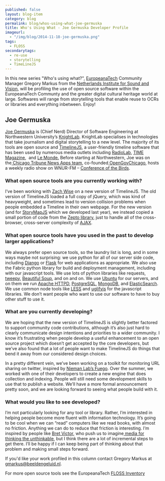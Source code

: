 ```yaml
---
published: false
layout: blog-item
category: blog
permalink: blog/whos-using-what-joe-germuska
title: Who's Using What - Joe Germuska Developer Profile
imageurl: 
  - "/img/blog/2014-11-18-joe-germuska.png"
tags: 
  - FLOSS
secondarytags:
  - re-use
  - storytelling
  - TimeLineJS
---
```

In this new series "Who's using what?", [EuropeanaTech](http://pro.europeana.eu/web/network/europeana-tech) Community Manager Gregory Markus from the [Netherlands Institute for Sound and Vision](http://www.beeldengeluid.nl/en), will be profiling the use of open source software within the EuropeanaTech Communty and the greater digital cultural heritage world at large. Softwares will range from storytelling tools that enable reuse to OCRs or libraries and everything inbetween. Enjoy! 

## Joe Germuska ##

[Joe Germuska](https://www.google.com/url?q=https%3A%2F%2Fgithub.com%2FJoeGermuska&amp;sa=D&amp;sntz=1&amp;usg=AFQjCNHmWn-UYWAkrocBzb1mnIdFo9O4ug)&nbsp;is (Chief Nerd) Director of Software Engineering at Northwestern University&rsquo;s [KnightLab](http://www.google.com/url?q=http%3A%2F%2Fknightlab.northwestern.edu%2F&amp;sa=D&amp;sntz=1&amp;usg=AFQjCNHhR1r9mcLKky2GHSX4Ix6oMGMI0g). KnightLab specialises in technologies that take journalism and digital storytelling to a new level. The majority of its tools are open source and [TimelineJS](http://www.google.com/url?q=http%3A%2F%2Ftimeline.knightlab.com%2F&amp;sa=D&amp;sntz=1&amp;usg=AFQjCNFsJfXOIXfu4VrWN8ASfuyQsdfQvA), a user-friendly timeline software that has been used by numerous media outlets including [RadioLab](http://www.google.com/url?q=http%3A%2F%2Fwww.radiolab.org%2Fblogs%2Fradiolab-blogland%2F2012%2Fjun%2F29%2Fcolor-walk%2F&amp;sa=D&amp;sntz=1&amp;usg=AFQjCNGbYugTvvFKhjJcUowD5gcoTRVpbg), [TIME Magazine](http://www.google.com/url?q=http%3A%2F%2Fworld.time.com%2F2013%2F12%2F05%2Fnelson-mandelas-extraordinary-life-an-interactive-timeline%2F&amp;sa=D&amp;sntz=1&amp;usg=AFQjCNGziIiP0HFbYx-bq7Cnum9sckJyjw), &nbsp;and [Le Monde.](http://www.google.com/url?q=http%3A%2F%2Fwww.lemonde.fr%2Felection-presidentielle-2012%2Fvisuel%2F2012%2F04%2F21%2Fchronologie-une-si-longue-campagne-presidentielle_1681661_1471069.html&amp;sa=D&amp;sntz=1&amp;usg=AFQjCNHKaVV1uyLUtETF-R4KrAc9TGK2UA)&nbsp;Before starting at Northwestern, Joe was on the[&nbsp;](http://www.google.com/url?q=http%3A%2F%2Fblog.apps.chicagotribune.com%2F&amp;sa=D&amp;sntz=1&amp;usg=AFQjCNHbZukuZ-eMv8cxZsbK68Pncj9h5A)[Chicago Tribune News Apps team](http://www.google.com/url?q=http%3A%2F%2Fblog.apps.chicagotribune.com%2F&amp;sa=D&amp;sntz=1&amp;usg=AFQjCNHbZukuZ-eMv8cxZsbK68Pncj9h5A), co-founded[&nbsp;](http://www.google.com/url?q=http%3A%2F%2Fwww.meetup.com%2FOpenGovChicago%2F&amp;sa=D&amp;sntz=1&amp;usg=AFQjCNFuUkoAqCItfmHhgInHpS0D5L_o9w)[OpenGovChicago](http://www.google.com/url?q=http%3A%2F%2Fwww.meetup.com%2FOpenGovChicago%2F&amp;sa=D&amp;sntz=1&amp;usg=AFQjCNFuUkoAqCItfmHhgInHpS0D5L_o9w), hosts a weekly radio show on WNUR-FM &ndash; [Conference of the Birds](http://www.google.com/url?q=http%3A%2F%2Fblog.germuska.com%2F&amp;sa=D&amp;sntz=1&amp;usg=AFQjCNFuVw7W2JoDmYF1pVpgtd1uvfOE9A). 

### What open source tools are you currently working with? 

I&rsquo;ve been working with [Zach Wise](http://www.google.com/url?q=http%3A%2F%2Fzachwise.com%2F&amp;sa=D&amp;sntz=1&amp;usg=AFQjCNE8-b7tcoDU7k2jXk6W-a-qKeCfrw)&nbsp;on a new version of TimelineJS. The old version of TimelineJS loaded a full copy of jQuery, which was kind of heavyweight, and sometimes lead to version collision problems when people embedded a Timeline in their own webpage. For the new version (and for [StoryMapJS](http://www.google.com/url?q=http%3A%2F%2Fstorymap.knightlab.com%2F&amp;sa=D&amp;sntz=1&amp;usg=AFQjCNGU6NxfIo5a9z-Vf69lI9584DNtBQ)&nbsp;which we developed last year), we instead copied a small portion of code from the [Zepto library](http://www.google.com/url?q=http%3A%2F%2Fzeptojs.com%2F&amp;sa=D&amp;sntz=1&amp;usg=AFQjCNHg5pApqK9qmEX2XQqpB1yvFKLLcA), just to handle all of the cross-browser, cross-server complexity of [AJAX](http://www.google.com/url?q=http%3A%2F%2Fwww.ajax-cross-domain.com%2F&amp;sa=D&amp;sntz=1&amp;usg=AFQjCNFSjh5o6IzHBJproNf8L7kg5HpK1A).

### What open source tools have you used in the past to develop larger applications?

We always prefer open source tools, so the laundry list is long, and in some ways maybe not surprising: we use python for all of our server side code, including [Django](https://www.google.com/url?q=https%3A%2F%2Fwww.djangoproject.com%2F&amp;sa=D&amp;sntz=1&amp;usg=AFQjCNHSU1ZCMW_LBb5E3mdq2QDIAj8M4g)&nbsp;or [Flask](http://www.google.com/url?q=http%3A%2F%2Fflask.pocoo.org%2F&amp;sa=D&amp;sntz=1&amp;usg=AFQjCNEJ9V-_HcnDs2ho4QdgKcuzcvyZwA)&nbsp;for web applications as appropriate. We also use the Fabric python library for build and deployment management, including with our javascript tools. We use lots of python libraries like requests, [tweepy](https://www.google.com/url?q=https%3A%2F%2Fgithub.com%2Ftweepy%2Ftweepy&amp;sa=D&amp;sntz=1&amp;usg=AFQjCNFSUaF2d7LZ02-QehsnAEbfcBKu_g), [Beautiful Soup](http://www.google.com/url?q=http%3A%2F%2Fwww.crummy.com%2Fsoftware%2FBeautifulSoup%2F&amp;sa=D&amp;sntz=1&amp;usg=AFQjCNHG_jrlLUcKe_OXToO3kMM5eF3JeQ), and on and on. We use [Ubuntu](http://www.google.com/url?q=http%3A%2F%2Fwww.ubuntu.com%2F&amp;sa=D&amp;sntz=1&amp;usg=AFQjCNHHTmFHYKsnZbVKD3XP7-6c8QSVtg)&nbsp;for our servers, and on them we run [Apache HTTPD](http://www.google.com/url?q=http%3A%2F%2Fhttpd.apache.org%2F&amp;sa=D&amp;sntz=1&amp;usg=AFQjCNEnE18Zqwca67qcEKHyyk34gCmIlQ), [PostgreSQL](http://www.google.com/url?q=http%3A%2F%2Fwww.postgresql.org%2F&amp;sa=D&amp;sntz=1&amp;usg=AFQjCNFzaJ-8YMyDLrJqiVWLkFFrmcbGVQ), [MongoDB](http://www.google.com/url?q=http%3A%2F%2Fwww.mongodb.org%2F&amp;sa=D&amp;sntz=1&amp;usg=AFQjCNEbhl-87RwAJABHUobqyutVb2nFBg), and [ElasticSearch](http://www.google.com/url?q=http%3A%2F%2Fwww.elasticsearch.org%2F&amp;sa=D&amp;sntz=1&amp;usg=AFQjCNEmTzvbPsqT3LkchMsb1uaUdRjiig). We use common node tools like [LESS](http://www.google.com/url?q=http%3A%2F%2Flesscss.org%2F&amp;sa=D&amp;sntz=1&amp;usg=AFQjCNHyaG6OGCQoyYDFU5HHrHPcAFq0Jg)&nbsp;and [uglifyjs](https://www.google.com/url?q=https%3A%2F%2Fgithub.com%2Fmishoo%2FUglifyJS&amp;sa=D&amp;sntz=1&amp;usg=AFQjCNFoF2BJkPHAYiFfelQBjwQJPK4JbQ)&nbsp;for the javascript libraries. We don&rsquo;t want people who want to use our software to have to buy other stuff to use it.

### What are you currently developing? 

We are hoping that the new version of TimelineJS is slightly better factored to support community code contributions, although it&rsquo;s also just hard to clearly communicate design intentions and priorities to a wider community. I know it&rsquo;s frustrating when people develop a useful enhancement to an open source project which doesn&rsquo;t get accepted by the core developers, but we&rsquo;ve also found that a lot of people want to make TimelineJS do things that bend it away from our considered design choices.

In a pretty different vein, we&rsquo;ve been working on a toolkit for monitoring URL sharing on twitter, inspired by [Nieman Lab&rsquo;s Fuego](http://www.google.com/url?q=http%3A%2F%2Fwww.niemanlab.org%2Ffuego%2F&amp;sa=D&amp;sntz=1&amp;usg=AFQjCNF2I7bNLjt2q9iQcKZraY-_q5vT7g). Over the summer, we worked with one of their developers to create a new engine that does collection and indexing. People will still need some development skills to use that to publish a website. We&rsquo;ll have a more formal announcement pretty soon, and we are looking forward to seeing what people build with it.

### What would you like to see developed? 

I&rsquo;m not particularly looking for any tool or library. Rather, I&rsquo;m interested in helping people become more fluent with information technology. It&rsquo;s going to be cool when we can &ldquo;read&rdquo; computers like we read books, with almost no friction. Anything we can do to reduce that friction is interesting. I&rsquo;m inspired by people like [Bret Victor](http://www.google.com/url?q=http%3A%2F%2Fworrydream.com%2F&amp;sa=D&amp;sntz=1&amp;usg=AFQjCNGTh0TIZahWolFwPo-IrAUvXTNy4w), who push us to imagine[&nbsp;](http://www.google.com/url?q=http%3A%2F%2Fworrydream.com%2FMediaForThinkingTheUnthinkable%2F&amp;sa=D&amp;sntz=1&amp;usg=AFQjCNG-AaA_E5YnffRNcTR1f_08-WuZJQ)[media for thinking the unthinkable](http://www.google.com/url?q=http%3A%2F%2Fworrydream.com%2FMediaForThinkingTheUnthinkable%2F&amp;sa=D&amp;sntz=1&amp;usg=AFQjCNG-AaA_E5YnffRNcTR1f_08-WuZJQ), but I think there are a lot of incremental steps to get there. I&rsquo;ll be happy if I can keep being part of thinking about that problem and making small steps forward.

If you'd like your work profiled in this column contact Gregory Markus at <gmarkus@beeldengeluid.nl>. 

For more open source tools see the EuropeanaTech [FLOSS Inventory](https://docs.google.com/spreadsheet/ccc?key=0Ag_7rVJwt0CpdFRJOEJxdEk4ZEMxQ01jaDgxQXFSTkE#gid=0)
